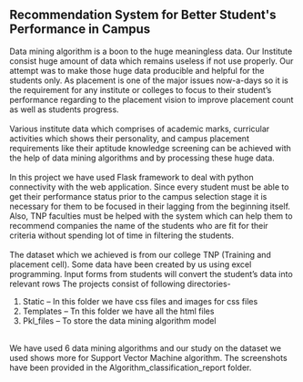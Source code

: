 <h2><b>Recommendation System for Better Student's Performance in Campus</b></h2>

Data mining algorithm is a boon to the huge meaningless data. Our Institute consist huge amount of data which remains useless if not use properly. Our attempt was to make those huge data producible and helpful for the students only. As placement is one of the major issues now-a-days so it is the requirement for any institute or colleges to focus to their student’s performance regarding to the placement vision to improve placement count as well as students progress.<br/><br/>
Various institute data which comprises of academic marks, curricular activities which shows their personality, and campus placement requirements like their aptitude knowledge screening can be achieved with the help of data mining algorithms and by processing these huge data.<br/><br/> 
In this project we have used Flask framework to deal with python connectivity with the web application. Since every student must be able to get their performance status prior to the campus selection stage it is necessary for them to be focused in their lagging from the beginning itself. Also, TNP faculties must be helped with the system which can help them to recommend companies the name of the students who are fit for their criteria without spending lot of time in filtering the students.<br/><br/>
The dataset which we achieved is from our college TNP (Training and placement cell). Some data have been created by us using excel programming. Input forms from students will convert the student’s data into relevant rows
The projects consist of following directories-
1.	 Static – In this folder we have css files and images for css files
2.	Templates – Tn this folder we have all the html files
3.	Pkl_files – To store the data mining algorithm model
<br/>
We have used 6 data mining algorithms and our study on the dataset we used shows more for Support Vector Machine algorithm. The screenshots have been provided in the Algorithm_classification_report folder. 

